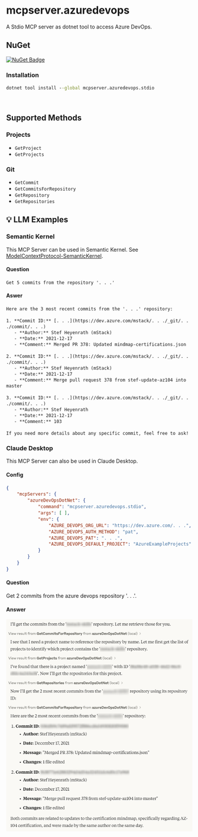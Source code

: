 ﻿# mcpserver.azuredevops
A Stdio MCP server as dotnet tool to access Azure DevOps.

## NuGet
[![NuGet Badge](https://img.shields.io/nuget/v/mcpserver.azuredevops.stdio)](https://www.nuget.org/packages/mcpserver.azuredevops.stdio)

### Installation
``` cmd
dotnet tool install --global mcpserver.azuredevops.stdio
```

<br>

## Supported Methods

### Projects
- `GetProject`
- `GetProjects`


### Git
- `GetCommit`
- `GetCommitsForRepository`
- `GetRepository`
- `GetRepositories`


## 💡 LLM Examples

### Semantic Kernel
This MCP Server can be used in Semantic Kernel. See [ModelContextProtocol-SemanticKernel](https://github.com/StefH/McpDotNet.Extensions.SemanticKernel).

#### Question
``` raw
Get 5 commits from the repository '. . .'
```

#### Aswer
``` raw
Here are the 3 most recent commits from the '. . .' repository:

1. **Commit ID:** [. . .](https://dev.azure.com/mstack/. . ./_git/. . ./commit/. . .)
   - **Author:** Stef Heyenrath (mStack)
   - **Date:** 2021-12-17
   - **Comment:** Merged PR 378: Updated mindmap-certifications.json

2. **Commit ID:** [. . .](https://dev.azure.com/mstack/. . ./_git/. . ./commit/. . .)
   - **Author:** Stef Heyenrath (mStack)
   - **Date:** 2021-12-17
   - **Comment:** Merge pull request 378 from stef-update-az104 into master

3. **Commit ID:** [. . .](https://dev.azure.com/mstack/. . ./_git/. . ./commit/. . .)
   - **Author:** Stef Heyenrath
   - **Date:** 2021-12-17
   - **Comment:** 103

If you need more details about any specific commit, feel free to ask!
```

### Claude Desktop
This MCP Server can also be used in Claude Desktop.

#### Config
``` json
{
    "mcpServers": {
        "azureDevOpsDotNet": {
            "command": "mcpserver.azuredevops.stdio",
            "args": [ ],
            "env": {
                "AZURE_DEVOPS_ORG_URL": "https://dev.azure.com/. . .",
                "AZURE_DEVOPS_AUTH_METHOD": "pat",
                "AZURE_DEVOPS_PAT": ". . .",
                "AZURE_DEVOPS_DEFAULT_PROJECT": "AzureExampleProjects"
            }
        }
    }
}
```

#### Question
Get 2 commits from the azure devops repository '. . .'.

#### Answer
![Claude Desktop-01](resources/screenshots/ClaudeDesktop-01.png)
